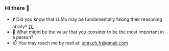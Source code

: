 ### Hi there 👋

- ❓ Did you know that LLMs may be fundamentally faking their reasoning ability? [\[1\]](https://arxiv.org/abs/2410.05229)
- 💬 What might be the value that you consider to be the most important in a person?
- 📫 You may reach me by mail at: john.ch.fr@gmail.com

<!--
**johncf/johncf** is a ✨ _special_ ✨ repository because its `README.md` (this file) appears on your GitHub profile.

Here are some ideas to get you started:

- 🔭 I’m currently working on ...
- 🌱 I’m currently learning ...
- 👯 I’m looking to collaborate on ...
- 🤔 I’m looking for help with ...
- 💬 Ask me about ...
- 📫 How to reach me: ...
- 😄 Pronouns: ...
- ⚡ Fun fact: ...
-->
